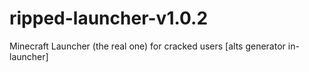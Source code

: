 # ripped-launcher-v1.0.2
Minecraft Launcher (the real one) for cracked users [alts generator in-launcher]
